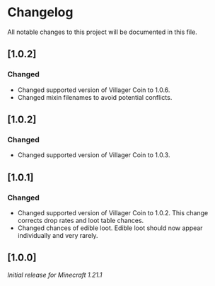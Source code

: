 # Changelog

All notable changes to this project will be documented in this file.

## [1.0.2]

### Changed

- Changed supported version of Villager Coin to 1.0.6.
- Changed mixin filenames to avoid potential conflicts.

## [1.0.2]

### Changed

- Changed supported version of Villager Coin to 1.0.3.

## [1.0.1]

### Changed

- Changed supported version of Villager Coin to 1.0.2. This change corrects drop rates and loot table chances.
- Changed chances of edible loot. Edible loot should now appear individually and very rarely.

## [1.0.0]

_Initial release for Minecraft 1.21.1_